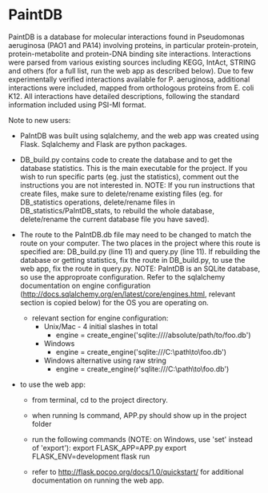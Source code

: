 # PaintDB

PaintDB is a database for molecular interactions found in Pseudomonas aeruginosa (PAO1 and PA14) involving proteins, in particular protein-protein, protein-metabolite and protein-DNA binding site interactions. Interactions were parsed from various existing sources including KEGG, IntAct, STRING and others (for a full list, run the web app as described below). Due to few experimentally verified interactions available for P. aeruginosa, additional interactions were included, mapped from orthologous proteins from E. coli K12. All interactions have detailed descriptions, following the standard information included using PSI-MI format. 

Note to new users:

- PaIntDB was built using sqlalchemy, and the web app was created using Flask. Sqlalchemy and Flask are python packages.

- DB_build.py contains code to create the database and to get the database statistics. 
This is the main executable for the project. If you wish to run specific parts (eg. just the statistics),
comment out the instructions you are not interested in. NOTE: If you run instructions that create files, 
make sure to delete/rename existing files (eg. for DB_statistics operations, delete/rename files in 
DB_statistics/PaIntDB_stats, to rebuild the whole database, delete/rename the current database file you have saved).

- The route to the PaIntDB.db file may need to be changed to match the route on your computer. The two places in the project where this route is specified are: DB_build.py (line 11) and query.py (line 11). If rebuilding the database or getting statistics, fix the route in DB_build.py, to use the web app, fix the route in query.py. NOTE: PaIntDB is an SQLite database, so use the approproate configuration. Refer to the sqlalchemy documentation on engine configuration (http://docs.sqlalchemy.org/en/latest/core/engines.html, relevant section is copied below) for the OS you are operating on.
    - relevant section for engine configuration:
        - Unix/Mac - 4 initial slashes in total
            - engine = create_engine('sqlite:////absolute/path/to/foo.db')
        - Windows
            - engine = create_engine('sqlite:///C:\\path\\to\\foo.db')
        - Windows alternative using raw string
            - engine = create_engine(r'sqlite:///C:\path\to\foo.db')

- to use the web app:
    - from terminal, cd to the project directory.
    - when running ls command, APP.py should show up in the project folder
    - run the following commands (NOTE: on Windows, use 'set' instead of 'export'):
          export FLASK_APP=APP.py
          export FLASK_ENV=development
          flask run
          
    - refer to http://flask.pocoo.org/docs/1.0/quickstart/ for additional documentation on running the web app.
    
